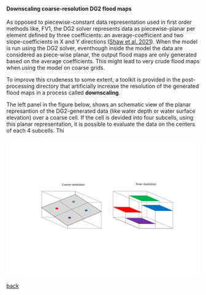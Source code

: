#### Downscaling coarse-resolution DG2 flood maps

As opposed to piecewise-constant data representation used in first order methods like, FV1, the DG2 solver represents data as piecewise-planar per element defined by three coefficients: an average-coefficient and two slope-coefficients in X and Y directions ([Shaw et al. 2021](https://gmd.copernicus.org/preprints/gmd-2020-340/)). When the model is run using the DG2 solver, eventhough inside the model the data are considered as piece-wise planar, the output flood maps are only generated based on the average coefficients. This might lead to very crude flood maps when using the model on coarse grids.  

To improve this crudeness to some extent, a toolkit is provided in the post-processing directory that artificially increase the resolution of the generated flood maps in a process called **downscaling**.

The left panel in the figure below, shows an schematic view of the planar represantion of the DG2-generated data (like water depth or water surface elevation) over a coarse cell. If the cell is devided into four subcells, using this planar representation, it is possible to evaluate the data on the centers of each 4 subcells. Thi   

![Image](/Figures/downscale2.svg)

[back](/Desmond_Eden2015.md)

